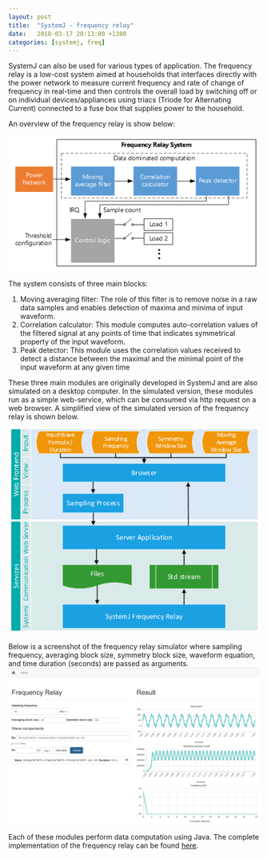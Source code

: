 ```yaml
---
layout: post
title:  "SystemJ - frequency relay"
date:   2018-03-17 20:13:00 +1300
categories: [systemj, freq]
---
```


SystemJ can also be used for various types of application. The frequency relay
is a low-cost system aimed at households that interfaces directly with the
power network to measure current frequency and rate of change of frequency in
real-time and then controls the overall load by switching off or on individual
devices/appliances using triacs (Triode for Alternating Current) connected to a
fuse box that supplies power to the household.

An overview of the frequency relay is show below:

![freq](/images/freq.png)

The system consists of three main blocks:

1. Moving averaging filter: The role of this filter is to remove noise in a raw
	 data samples and enables detection of maxima and minima of input waveform.
2. Correlation calculator: This module computes auto-correlation values of the
	 filtered signal at any points of time that indicates symmetrical property of
   the input waveform.
3. Peak detector: This module uses the correlation values received to detect a
	 distance between the maximal and the minimal point of the input waveform at
	 any given time

These three main modules are originally developed in SystemJ and are also
simulated on a desktop computer. In the simulated version, these modules run as
a simple web-service, which can be consumed via http request on a web browser.
A simplified view of the simulated version of the frequency relay is shown
below.

![freqarch](/images/freqarch.png)

Below is a screenshot of the frequency relay simulator where sampling
frequency, averaging block size, symmetry block size, waveform equation, and
time duration (seconds) are passed as arguments.
![freqweb](/images/freqweb.png)

Each of these modules perform data computation using Java. The complete
implementation of the frequency relay can be found
[here](https://github.com/hjparker/frequency-relay).











